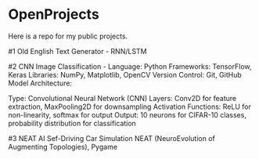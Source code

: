 # OpenProjects

Here is a repo for my public projects. 

#1 Old English Text Generator - RNN/LSTM

#2 CNN Image Classification - 
Language: Python
Frameworks: TensorFlow, Keras
Libraries: NumPy, Matplotlib, OpenCV
Version Control: Git, GitHub
Model Architecture:

Type: Convolutional Neural Network (CNN)
Layers: Conv2D for feature extraction, MaxPooling2D for downsampling
Activation Functions: ReLU for non-linearity, softmax for output
Output: 10 neurons for CIFAR-10 classes, probability distribution for classification

#3 NEAT AI Sef-Driving Car Simulation
NEAT (NeuroEvolution of Augmenting Topologies), Pygame
